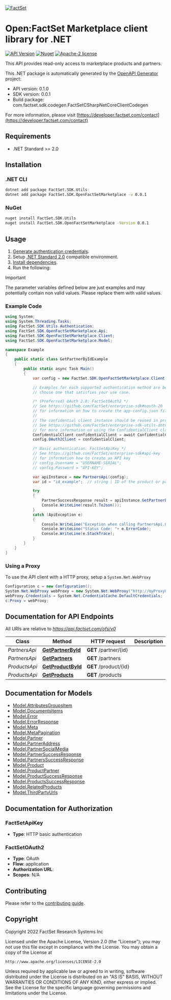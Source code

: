 [![FactSet](https://raw.githubusercontent.com/factset/enterprise-sdk/main/docs/images/factset-logo.svg)](https://www.factset.com)

# Open:FactSet Marketplace client library for .NET

[![API Version](https://img.shields.io/badge/api-v0.1.0-blue)](https://developer.factset.com/api-catalog/openfactset-marketplace-api)
[![Nuget](https://img.shields.io/badge/nuget-v0.0.1-orange)](https://www.nuget.org/packages/FactSet.SDK.OpenFactSetMarketplace/0.0.1)
[![Apache-2 license](https://img.shields.io/badge/license-Apache2-brightgreen.svg)](https://www.apache.org/licenses/LICENSE-2.0)

This API provides read-only access to marketplace products and partners.

This .NET package is automatically generated by the [OpenAPI Generator](https://openapi-generator.tech) project:

- API version: 0.1.0
- SDK version: 0.0.1
- Build package: com.factset.sdk.codegen.FactSetCSharpNetCoreClientCodegen

For more information, please visit [https://developer.factset.com/contact](https://developer.factset.com/contact)

## Requirements

* .NET Standard >= 2.0

## Installation

### .NET CLI

```bash
dotnet add package FactSet.SDK.Utils
dotnet add package FactSet.SDK.OpenFactSetMarketplace -v 0.0.1
```

### NuGet

```bash
nuget install FactSet.SDK.Utils
nuget install FactSet.SDK.OpenFactSetMarketplace -Version 0.0.1
```

## Usage

1. [Generate authentication credentials](../../../../README.md#authentication).
2. Setup [.NET Standard 2.0](https://docs.microsoft.com/en-us/dotnet/standard/net-standard?tabs=net-standard-2-0) compatible environment.
3. [Install dependencies](#installation).
4. Run the following:

> [!IMPORTANT]
> The parameter variables defined below are just examples and may potentially contain non valid values. Please replace them with valid values.

### Example Code

```csharp
using System;
using System.Threading.Tasks;
using FactSet.SDK.Utils.Authentication;
using FactSet.SDK.OpenFactSetMarketplace.Api;
using FactSet.SDK.OpenFactSetMarketplace.Client;
using FactSet.SDK.OpenFactSetMarketplace.Model;

namespace Example
{
    public static class GetPartnerByIdExample
    {
        public static async Task Main()
        {
            var config = new FactSet.SDK.OpenFactSetMarketplace.Client.Configuration();

            // Examples for each supported authentication method are below,
            // choose one that satisfies your use case.

            /* (Preferred) OAuth 2.0: FactSetOAuth2 */
            // See https://github.com/FactSet/enterprise-sdk#oauth-20
            // for information on how to create the app-config.json file
            //
            // The confidential client instance should be reused in production environments.
            // See https://github.com/FactSet/enterprise-sdk-utils-dotnet#authentication
            // for more information on using the ConfidentialClient class
            ConfidentialClient confidentialClient = await ConfidentialClient.CreateAsync("/path/to/app-config.json");
            config.OAuth2Client = confidentialClient;

            /* Basic authentication: FactSetApiKey */
            // See https://github.com/FactSet/enterprise-sdk#api-key
            // for information how to create an API key
            // config.Username = "USERNAME-SERIAL";
            // config.Password = "API-KEY";

            var apiInstance = new PartnersApi(config);
            var id = "id_example";  // string | ID of the product or partner

            try
            {
                PartnerSuccessResponse result = apiInstance.GetPartnerById(id);
                Console.WriteLine(result.ToJson());
            }
            catch (ApiException e)
            {
                Console.WriteLine("Exception when calling PartnersApi.GetPartnerById: " + e.Message );
                Console.WriteLine("Status Code: "+ e.ErrorCode);
                Console.WriteLine(e.StackTrace);
            }
        }
    }
}
```

### Using a Proxy

To use the API client with a HTTP proxy, setup a `System.Net.WebProxy`

```csharp
Configuration c = new Configuration();
System.Net.WebProxy webProxy = new System.Net.WebProxy("http://myProxyUrl:80/");
webProxy.Credentials = System.Net.CredentialCache.DefaultCredentials;
c.Proxy = webProxy;
```

## Documentation for API Endpoints

All URIs are relative to *https://api.factset.com/ofs/v0*

Class | Method | HTTP request | Description
------------ | ------------- | ------------- | -------------
*PartnersApi* | [**GetPartnerById**](https://github.com/FactSet/enterprise-sdk/tree/main/code/dotnet/OpenFactSetMarketplace/v0/docs/PartnersApi.md#getpartnerbyid) | **GET** /partner/{id} | 
*PartnersApi* | [**GetPartners**](https://github.com/FactSet/enterprise-sdk/tree/main/code/dotnet/OpenFactSetMarketplace/v0/docs/PartnersApi.md#getpartners) | **GET** /partners | 
*ProductsApi* | [**GetProductById**](https://github.com/FactSet/enterprise-sdk/tree/main/code/dotnet/OpenFactSetMarketplace/v0/docs/ProductsApi.md#getproductbyid) | **GET** /product/{id} | 
*ProductsApi* | [**GetProducts**](https://github.com/FactSet/enterprise-sdk/tree/main/code/dotnet/OpenFactSetMarketplace/v0/docs/ProductsApi.md#getproducts) | **GET** /products | 


## Documentation for Models

 - [Model.AttributesGroupsItem](https://github.com/FactSet/enterprise-sdk/tree/main/code/dotnet/OpenFactSetMarketplace/v0/docs/AttributesGroupsItem.md)
 - [Model.DocumentsItems](https://github.com/FactSet/enterprise-sdk/tree/main/code/dotnet/OpenFactSetMarketplace/v0/docs/DocumentsItems.md)
 - [Model.Error](https://github.com/FactSet/enterprise-sdk/tree/main/code/dotnet/OpenFactSetMarketplace/v0/docs/Error.md)
 - [Model.ErrorResponse](https://github.com/FactSet/enterprise-sdk/tree/main/code/dotnet/OpenFactSetMarketplace/v0/docs/ErrorResponse.md)
 - [Model.Meta](https://github.com/FactSet/enterprise-sdk/tree/main/code/dotnet/OpenFactSetMarketplace/v0/docs/Meta.md)
 - [Model.MetaPagination](https://github.com/FactSet/enterprise-sdk/tree/main/code/dotnet/OpenFactSetMarketplace/v0/docs/MetaPagination.md)
 - [Model.Partner](https://github.com/FactSet/enterprise-sdk/tree/main/code/dotnet/OpenFactSetMarketplace/v0/docs/Partner.md)
 - [Model.PartnerAddress](https://github.com/FactSet/enterprise-sdk/tree/main/code/dotnet/OpenFactSetMarketplace/v0/docs/PartnerAddress.md)
 - [Model.PartnerSocialMedia](https://github.com/FactSet/enterprise-sdk/tree/main/code/dotnet/OpenFactSetMarketplace/v0/docs/PartnerSocialMedia.md)
 - [Model.PartnerSuccessResponse](https://github.com/FactSet/enterprise-sdk/tree/main/code/dotnet/OpenFactSetMarketplace/v0/docs/PartnerSuccessResponse.md)
 - [Model.PartnersSuccessResponse](https://github.com/FactSet/enterprise-sdk/tree/main/code/dotnet/OpenFactSetMarketplace/v0/docs/PartnersSuccessResponse.md)
 - [Model.Product](https://github.com/FactSet/enterprise-sdk/tree/main/code/dotnet/OpenFactSetMarketplace/v0/docs/Product.md)
 - [Model.ProductPartner](https://github.com/FactSet/enterprise-sdk/tree/main/code/dotnet/OpenFactSetMarketplace/v0/docs/ProductPartner.md)
 - [Model.ProductSuccessResponse](https://github.com/FactSet/enterprise-sdk/tree/main/code/dotnet/OpenFactSetMarketplace/v0/docs/ProductSuccessResponse.md)
 - [Model.ProductsSuccessResponse](https://github.com/FactSet/enterprise-sdk/tree/main/code/dotnet/OpenFactSetMarketplace/v0/docs/ProductsSuccessResponse.md)
 - [Model.RelatedProducts](https://github.com/FactSet/enterprise-sdk/tree/main/code/dotnet/OpenFactSetMarketplace/v0/docs/RelatedProducts.md)
 - [Model.ThirdPartyUrls](https://github.com/FactSet/enterprise-sdk/tree/main/code/dotnet/OpenFactSetMarketplace/v0/docs/ThirdPartyUrls.md)


## Documentation for Authorization


### FactSetApiKey

- **Type**: HTTP basic authentication


### FactSetOAuth2

- **Type**: OAuth
- **Flow**: application
- **Authorization URL**: 
- **Scopes**: N/A


## Contributing

Please refer to the [contributing guide](../../../../CONTRIBUTING.md).

## Copyright

Copyright 2022 FactSet Research Systems Inc

Licensed under the Apache License, Version 2.0 (the "License");
you may not use this file except in compliance with the License.
You may obtain a copy of the License at

    http://www.apache.org/licenses/LICENSE-2.0

Unless required by applicable law or agreed to in writing, software
distributed under the License is distributed on an "AS IS" BASIS,
WITHOUT WARRANTIES OR CONDITIONS OF ANY KIND, either express or implied.
See the License for the specific language governing permissions and
limitations under the License.
